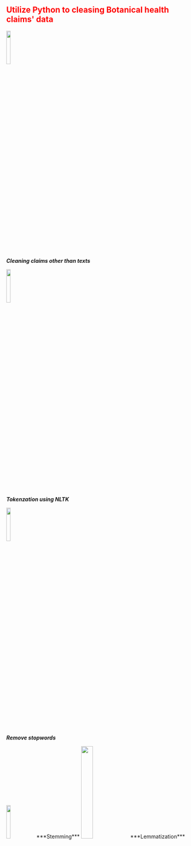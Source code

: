 <h2 style='color:red'> Utilize Python to cleasing Botanical health claims' data </h2> 
<img style = "align:middle" src="https://user-images.githubusercontent.com/65596664/154809596-a7527236-4775-4832-bf69-7eba010c968a.png" width=15% height=15%>

***Cleaning claims other than texts***



<img src="https://user-images.githubusercontent.com/65596664/154813425-33b11084-82ef-4642-94a7-f63ad335cb67.jpg" width=15% height=15%)>

***Tokenzation using NLTK***




<img src="https://i0.wp.com/xpo6.com/wp-content/uploads/2009/04/stop-words.png?fit=837%2C499&w=640" width=15% height=15%)>

***Remove stopwords***





<img src="http://pythonwife.com/wp-content/uploads/stemmer-image-750x530.png" width=15% height=15%)>
***Stemming***




<img src="https://zephyrnet.com/wp-content/uploads/2021/02/6-nlp-techniques-every-data-scientist-should-know.png" width=25% height=25%)>
***Lemmatization***


 



